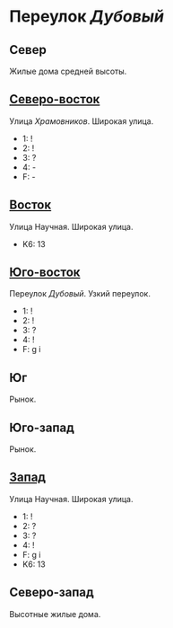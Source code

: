 # Переулок *Дубовый*

## Север

Жилые дома средней высоты.

## [Северо-восток](./587087.md)

Улица *Храмовников*.
Широкая улица.

* 1:    !
* 2:    !
* 3:    ?
* 4:    -
* F:    -

## [Восток](./590090.md)

Улица Научная.
Широкая улица.

* K6:   13

## [Юго-восток](./590095.md)

Переулок *Дубовый*.
Узкий переулок.

* 1:    !
* 2:    !
* 3:    ?
* 4:    !
* F:    g   i

## Юг

Рынок.

## Юго-запад

Рынок.

## [Запад](./580090.md)

Улица Научная.
Широкая улица.

* 1:    !
* 2:    ?
* 3:    ?
* 4:    !
* F:    g   i
* K6:   13

## Северо-запад

Высотные жилые дома.
